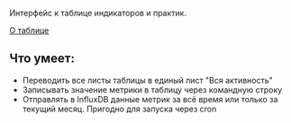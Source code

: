Интерфейс к таблице индикаторов и практик.

[О таблице](https://blog.popstas.ru/blog/2021/01/17/new-year-2020/#таблица-индикаторов-и-практик)

## Что умеет:
- Переводить все листы таблицы в единый лист "Вся активность"
- Записывать значение метрики в таблицу через командную строку
- Отправлять в InfluxDB данные метрик за всё время или только за текущий месяц. Пригодно для запуска через cron
